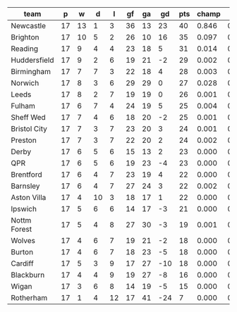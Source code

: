 |     team     | p  | w  | d  | l  | gf | ga | gd  | pts | champ | top2  | top3  | top4  |  5-7  | bot4  | bot3  | bot2  |
|--------------|----|----|----|----|----|----|-----|-----|-------|-------|-------|-------|-------|-------|-------|-------|
| Newcastle    | 17 | 13 |  1 |  3 | 36 | 13 |  23 |  40 | 0.846 | 0.956 | 0.985 | 0.995 | 0.005 | 0.000 | 0.000 | 0.000|
| Brighton     | 17 | 10 |  5 |  2 | 26 | 10 |  16 |  35 | 0.097 | 0.503 | 0.698 | 0.815 | 0.130 | 0.000 | 0.000 | 0.000|
| Reading      | 17 |  9 |  4 |  4 | 23 | 18 |   5 |  31 | 0.014 | 0.122 | 0.274 | 0.419 | 0.282 | 0.003 | 0.001 | 0.001|
| Huddersfield | 17 |  9 |  2 |  6 | 19 | 21 |  -2 |  29 | 0.002 | 0.024 | 0.070 | 0.129 | 0.228 | 0.024 | 0.012 | 0.005|
| Birmingham   | 17 |  7 |  7 |  3 | 22 | 18 |   4 |  28 | 0.003 | 0.023 | 0.072 | 0.140 | 0.233 | 0.021 | 0.011 | 0.004|
| Norwich      | 17 |  8 |  3 |  6 | 29 | 29 |   0 |  27 | 0.028 | 0.210 | 0.419 | 0.569 | 0.247 | 0.001 | 0.001 | 0.000|
| Leeds        | 17 |  8 |  2 |  7 | 19 | 19 |   0 |  26 | 0.001 | 0.014 | 0.043 | 0.084 | 0.181 | 0.043 | 0.022 | 0.009|
| Fulham       | 17 |  6 |  7 |  4 | 24 | 19 |   5 |  25 | 0.004 | 0.053 | 0.139 | 0.236 | 0.279 | 0.008 | 0.004 | 0.001|
| Sheff Wed    | 17 |  7 |  4 |  6 | 18 | 20 |  -2 |  25 | 0.001 | 0.009 | 0.031 | 0.060 | 0.139 | 0.057 | 0.030 | 0.013|
| Bristol City | 17 |  7 |  3 |  7 | 23 | 20 |   3 |  24 | 0.001 | 0.019 | 0.055 | 0.108 | 0.204 | 0.034 | 0.018 | 0.008|
| Preston      | 17 |  7 |  3 |  7 | 22 | 20 |   2 |  24 | 0.002 | 0.021 | 0.063 | 0.123 | 0.211 | 0.028 | 0.014 | 0.005|
| Derby        | 17 |  6 |  5 |  6 | 15 | 13 |   2 |  23 | 0.000 | 0.001 | 0.006 | 0.017 | 0.068 | 0.147 | 0.088 | 0.043|
| QPR          | 17 |  6 |  5 |  6 | 19 | 23 |  -4 |  23 | 0.000 | 0.006 | 0.019 | 0.042 | 0.122 | 0.077 | 0.047 | 0.021|
| Brentford    | 17 |  6 |  4 |  7 | 23 | 19 |   4 |  22 | 0.000 | 0.004 | 0.015 | 0.033 | 0.101 | 0.103 | 0.060 | 0.028|
| Barnsley     | 17 |  6 |  4 |  7 | 27 | 24 |   3 |  22 | 0.002 | 0.025 | 0.071 | 0.134 | 0.226 | 0.021 | 0.010 | 0.004|
| Aston Villa  | 17 |  4 | 10 |  3 | 18 | 17 |   1 |  22 | 0.000 | 0.004 | 0.015 | 0.035 | 0.110 | 0.097 | 0.058 | 0.027|
| Ipswich      | 17 |  5 |  6 |  6 | 14 | 17 |  -3 |  21 | 0.000 | 0.000 | 0.001 | 0.004 | 0.019 | 0.353 | 0.247 | 0.141|
| Nottm Forest | 17 |  5 |  4 |  8 | 27 | 30 |  -3 |  19 | 0.001 | 0.005 | 0.018 | 0.039 | 0.107 | 0.102 | 0.062 | 0.031|
| Wolves       | 17 |  4 |  6 |  7 | 19 | 21 |  -2 |  18 | 0.000 | 0.000 | 0.002 | 0.006 | 0.031 | 0.291 | 0.200 | 0.112|
| Burton       | 17 |  4 |  6 |  7 | 18 | 23 |  -5 |  18 | 0.000 | 0.001 | 0.003 | 0.007 | 0.037 | 0.261 | 0.177 | 0.098|
| Cardiff      | 17 |  5 |  3 |  9 | 17 | 27 | -10 |  18 | 0.000 | 0.001 | 0.002 | 0.005 | 0.025 | 0.335 | 0.237 | 0.134|
| Blackburn    | 17 |  4 |  4 |  9 | 19 | 27 |  -8 |  16 | 0.000 | 0.000 | 0.001 | 0.002 | 0.012 | 0.451 | 0.338 | 0.207|
| Wigan        | 17 |  3 |  6 |  8 | 14 | 19 |  -5 |  15 | 0.000 | 0.000 | 0.000 | 0.000 | 0.003 | 0.680 | 0.568 | 0.421|
| Rotherham    | 17 |  1 |  4 | 12 | 17 | 41 | -24 |   7 | 0.000 | 0.000 | 0.000 | 0.000 | 0.001 | 0.865 | 0.799 | 0.690|
